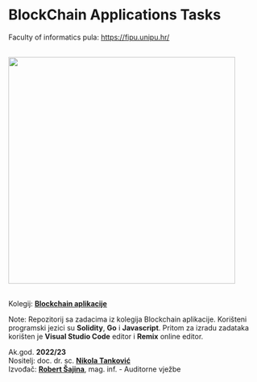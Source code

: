 # BlockChain Applications Tasks

Faculty of informatics pula:
<https://fipu.unipu.hr/>

\
<img src="https://user-images.githubusercontent.com/58902846/210407981-928df4c7-1f6f-4d16-8d06-f4a017fa4a62.png" width="450"/>

\
Kolegij:
**[Blockchain aplikacije](https://fipu.unipu.hr/fipu/predmet/bcinf)**

Note:
Repozitorij sa zadacima iz kolegija Blockchain aplikacije. Korišteni programski jezici su **Solidity**, **Go** i **Javascript**. Pritom za izradu zadataka korišten je **Visual Studio Code** editor i **Remix** online editor.

Ak.god. **2022/23**  
Nositelj: doc. dr. sc. **[Nikola Tanković](https://www.notion.so/Kontakt-stranica-875574d1b92248b1a8e90dae52cd29a9)**  
Izvođač: **[Robert Šajina](https://fipu.unipu.hr/fipu/robert.sajina)**, mag. inf. - Auditorne vježbe
